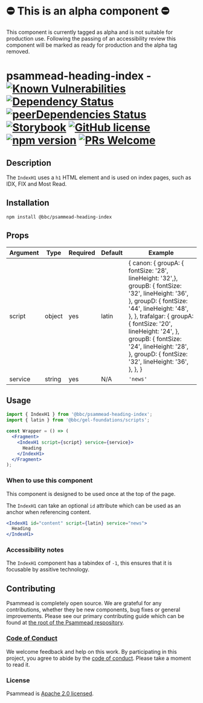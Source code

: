 <!-- prettier-ignore -->
# ⛔️ This is an alpha component ⛔️

This component is currently tagged as alpha and is not suitable for production use. Following the passing of an accessibility review this component will be marked as ready for production and the alpha tag removed.

# psammead-heading-index - [![Known Vulnerabilities](https://snyk.io/test/github/bbc/psammead/badge.svg?targetFile=packages%2Fcomponents%2Fpsammead-heading-index%2Fpackage.json)](https://snyk.io/test/github/bbc/psammead?targetFile=packages%2Fcomponents%2Fpsammead-heading-index%2Fpackage.json) [![Dependency Status](https://david-dm.org/bbc/psammead.svg?path=packages/components/psammead-heading-index)](https://david-dm.org/bbc/psammead?path=packages/components/psammead-heading-index) [![peerDependencies Status](https://david-dm.org/bbc/psammead/peer-status.svg?path=packages/components/psammead-heading-index)](https://david-dm.org/bbc/psammead?path=packages/components/psammead-heading-index&type=peer) [![Storybook](https://raw.githubusercontent.com/storybooks/brand/master/badge/badge-storybook.svg?sanitize=true)](https://bbc.github.io/psammead/?path=/story/headline--default) [![GitHub license](https://img.shields.io/badge/license-Apache%202.0-blue.svg)](https://github.com/bbc/psammead/blob/latest/LICENSE) [![npm version](https://img.shields.io/npm/v/@bbc/psammead-heading-index.svg)](https://www.npmjs.com/package/@bbc/psammead-heading-index) [![PRs Welcome](https://img.shields.io/badge/PRs-welcome-brightgreen.svg)](https://github.com/bbc/psammead/blob/latest/CONTRIBUTING.md)

## Description

The `IndexH1` uses a `h1` HTML element and is used on index pages, such as IDX, FIX and Most Read.

## Installation

`npm install @bbc/psammead-heading-index`

## Props

<!-- prettier-ignore -->
| Argument  | Type | Required | Default | Example |
| --------- | ---- | -------- | ------- | ------- |
| script    | object | yes | latin | { canon: { groupA: { fontSize: '28', lineHeight: '32',}, groupB: { fontSize: '32', lineHeight: '36', }, groupD: { fontSize: '44', lineHeight: '48', }, }, trafalgar: { groupA: { fontSize: '20', lineHeight: '24', }, groupB: { fontSize: '24', lineHeight: '28', }, groupD: { fontSize: '32', lineHeight: '36', }, }, }|
| service | string | yes | N/A | `'news'` |

## Usage

```jsx
import { IndexH1 } from '@bbc/psammead-heading-index';
import { latin } from '@bbc/gel-foundations/scripts';

const Wrapper = () => (
  <Fragment>
    <IndexH1 script={script} service={service}>
      Heading
    </IndexH1>
  </Fragment>
);
```

### When to use this component

This component is designed to be used once at the top of the page.

The `IndexH1` can take an optional `id` attribute which can be used as an anchor when referencing content.

```jsx
<IndexH1 id="content" script={latin} service="news">
  Heading
</IndexH1>
```

<!-- ### When not to use this component -->

### Accessibility notes

The `IndexH1` component has a tabindex of `-1`, this ensures that it is focusable by assitive technology.

<!-- ## Roadmap -->

## Contributing

Psammead is completely open source. We are grateful for any contributions, whether they be new components, bug fixes or general improvements. Please see our primary contributing guide which can be found at [the root of the Psammead respository](https://github.com/bbc/psammead/blob/latest/CONTRIBUTING.md).

### [Code of Conduct](https://github.com/bbc/psammead/blob/latest/CODE_OF_CONDUCT.md)

We welcome feedback and help on this work. By participating in this project, you agree to abide by the [code of conduct](https://github.com/bbc/psammead/blob/latest/CODE_OF_CONDUCT.md). Please take a moment to read it.

### License

Psammead is [Apache 2.0 licensed](https://github.com/bbc/psammead/blob/latest/LICENSE).
